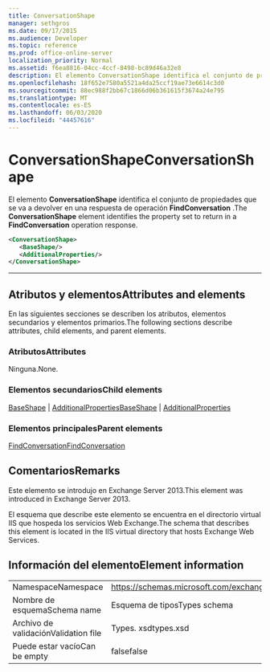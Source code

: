 ```yaml
---
title: ConversationShape
manager: sethgros
ms.date: 09/17/2015
ms.audience: Developer
ms.topic: reference
ms.prod: office-online-server
localization_priority: Normal
ms.assetid: f6ea8816-04cc-4ccf-8498-bc89d46a32e8
description: El elemento ConversationShape identifica el conjunto de propiedades que se va a devolver en una respuesta de operación FindConversation.
ms.openlocfilehash: 18f652e7580a5521a4da25ccf19ae73e6614c3d0
ms.sourcegitcommit: 88ec988f2bb67c1866d06b361615f3674a24e795
ms.translationtype: MT
ms.contentlocale: es-ES
ms.lasthandoff: 06/03/2020
ms.locfileid: "44457616"
---
```

# <a name="conversationshape"></a><span data-ttu-id="24543-103">ConversationShape</span><span class="sxs-lookup"><span data-stu-id="24543-103">ConversationShape</span></span>

<span data-ttu-id="24543-104">El elemento **ConversationShape** identifica el conjunto de propiedades que se va a devolver en una respuesta de operación **FindConversation** .</span><span class="sxs-lookup"><span data-stu-id="24543-104">The **ConversationShape** element identifies the property set to return in a **FindConversation** operation response.</span></span> 
  
```XML
<ConversationShape>
   <BaseShape/>
   <AdditionalProperties/>
</ConversationShape>
```

 ****
## <a name="attributes-and-elements"></a><span data-ttu-id="24543-105">Atributos y elementos</span><span class="sxs-lookup"><span data-stu-id="24543-105">Attributes and elements</span></span>

<span data-ttu-id="24543-106">En las siguientes secciones se describen los atributos, elementos secundarios y elementos primarios.</span><span class="sxs-lookup"><span data-stu-id="24543-106">The following sections describe attributes, child elements, and parent elements.</span></span>
  
### <a name="attributes"></a><span data-ttu-id="24543-107">Atributos</span><span class="sxs-lookup"><span data-stu-id="24543-107">Attributes</span></span>

<span data-ttu-id="24543-108">Ninguna.</span><span class="sxs-lookup"><span data-stu-id="24543-108">None.</span></span>
  
### <a name="child-elements"></a><span data-ttu-id="24543-109">Elementos secundarios</span><span class="sxs-lookup"><span data-stu-id="24543-109">Child elements</span></span>

<span data-ttu-id="24543-110">[BaseShape](baseshape.md)  |  [AdditionalProperties](additionalproperties.md)</span><span class="sxs-lookup"><span data-stu-id="24543-110">[BaseShape](baseshape.md) | [AdditionalProperties](additionalproperties.md)</span></span>
  
### <a name="parent-elements"></a><span data-ttu-id="24543-111">Elementos principales</span><span class="sxs-lookup"><span data-stu-id="24543-111">Parent elements</span></span>

[<span data-ttu-id="24543-112">FindConversation</span><span class="sxs-lookup"><span data-stu-id="24543-112">FindConversation</span></span>](findconversation.md)
  
## <a name="remarks"></a><span data-ttu-id="24543-113">Comentarios</span><span class="sxs-lookup"><span data-stu-id="24543-113">Remarks</span></span>

<span data-ttu-id="24543-114">Este elemento se introdujo en Exchange Server 2013.</span><span class="sxs-lookup"><span data-stu-id="24543-114">This element was introduced in Exchange Server 2013.</span></span>
  
<span data-ttu-id="24543-115">El esquema que describe este elemento se encuentra en el directorio virtual IIS que hospeda los servicios Web Exchange.</span><span class="sxs-lookup"><span data-stu-id="24543-115">The schema that describes this element is located in the IIS virtual directory that hosts Exchange Web Services.</span></span>
  
## <a name="element-information"></a><span data-ttu-id="24543-116">Información del elemento</span><span class="sxs-lookup"><span data-stu-id="24543-116">Element information</span></span>

|||
|:-----|:-----|
|<span data-ttu-id="24543-117">Namespace</span><span class="sxs-lookup"><span data-stu-id="24543-117">Namespace</span></span>  <br/> |https://schemas.microsoft.com/exchange/services/2006/types  <br/> |
|<span data-ttu-id="24543-118">Nombre de esquema</span><span class="sxs-lookup"><span data-stu-id="24543-118">Schema name</span></span>  <br/> |<span data-ttu-id="24543-119">Esquema de tipos</span><span class="sxs-lookup"><span data-stu-id="24543-119">Types schema</span></span>  <br/> |
|<span data-ttu-id="24543-120">Archivo de validación</span><span class="sxs-lookup"><span data-stu-id="24543-120">Validation file</span></span>  <br/> |<span data-ttu-id="24543-121">Types. xsd</span><span class="sxs-lookup"><span data-stu-id="24543-121">types.xsd</span></span>  <br/> |
|<span data-ttu-id="24543-122">Puede estar vacío</span><span class="sxs-lookup"><span data-stu-id="24543-122">Can be empty</span></span>  <br/> |<span data-ttu-id="24543-123">false</span><span class="sxs-lookup"><span data-stu-id="24543-123">false</span></span>  <br/> |
   

